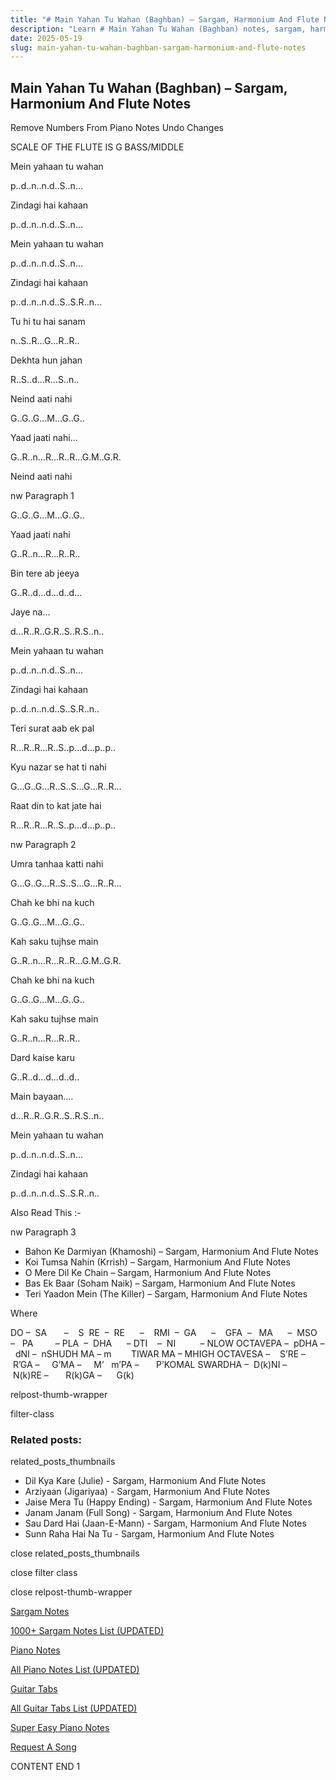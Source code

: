 ```yaml
---
title: "# Main Yahan Tu Wahan (Baghban) – Sargam, Harmonium And Flute Notes"
description: "Learn # Main Yahan Tu Wahan (Baghban) notes, sargam, harmonium notations and flute notes. Easy step-by-step tutorial for beginners."
date: 2025-05-19
slug: main-yahan-tu-wahan-baghban-sargam-harmonium-and-flute-notes
---
```


## Main Yahan Tu Wahan (Baghban) – Sargam, Harmonium And Flute Notes

Remove Numbers From Piano Notes
Undo Changes

SCALE OF THE FLUTE IS G BASS/MIDDLE

Mein yahaan tu wahan

p..d..n..n.d..S..n…

Zindagi hai kahaan

p..d..n..n.d..S..n…

Mein yahaan tu wahan

p..d..n..n.d..S..n…

Zindagi hai kahaan

p..d..n..n.d..S..S.R..n…

Tu hi tu hai sanam

n..S..R…G…R..R..

Dekhta hun jahan

R..S..d…R…S..n..

Neind aati nahi

G..G..G…M…G..G..

Yaad jaati nahi…

G..R..n…R…R..R…G.M..G.R.

Neind aati nahi

nw Paragraph 1

G..G..G…M…G..G..

Yaad jaati nahi

G..R..n…R…R..R..

Bin tere ab jeeya

G..R..d…d…d..d…

Jaye na…

d…R..R..G.R..S..R.S..n..

Mein yahaan tu wahan

p..d..n..n.d..S..n…

Zindagi hai kahaan

p..d..n..n.d..S..S.R..n..

Teri surat aab ek pal

R…R..R…R..S..p…d…p..p..

Kyu nazar se hat ti nahi

G…G..G…R..S..S…G…R..R…

Raat din to kat jate hai

R…R..R…R..S..p…d…p..p..

nw Paragraph 2

Umra tanhaa katti nahi

G…G..G…R..S..S…G…R..R…

Chah ke bhi na kuch

G..G..G…M…G..G..

Kah saku tujhse main

G..R..n…R…R..R…G.M..G.R.

Chah ke bhi na kuch

G..G..G…M…G..G..

Kah saku tujhse main

G..R..n…R…R..R..

Dard kaise karu

G..R..d…d…d..d..

Main bayaan….

d…R..R..G.R..S..R.S..n..

Mein yahaan tu wahan

p..d..n..n.d..S..n…

Zindagi hai kahaan

p..d..n..n.d..S..S.R..n..

Also Read This :-

nw Paragraph 3

* Bahon Ke Darmiyan (Khamoshi) – Sargam, Harmonium And Flute Notes
* Koi Tumsa Nahin (Krrish) – Sargam, Harmonium And Flute Notes
* O Mere Dil Ke Chain – Sargam, Harmonium And Flute Notes
* Bas Ek Baar (Soham Naik) – Sargam, Harmonium And Flute Notes
* Teri Yaadon Mein (The Killer) – Sargam, Harmonium And Flute Notes

Where

DO –  SA       –    S  RE  –  RE      –    RMI  –  GA      –    GFA  –   MA      –  MSO  –   PA         – PLA  –  DHA      – DTI    –  NI          – NLOW OCTAVEPA –  pDHA –  dNI –  nSHUDH MA – m        TIWAR MA – MHIGH OCTAVESA –    S’RE –     R’GA –     G’MA –     M’   m’PA –       P’KOMAL SWARDHA –  D(k)NI –       N(k)RE –       R(k)GA –      G(k)

relpost-thumb-wrapper

filter-class

### Related posts:

related_posts_thumbnails

* Dil Kya Kare (Julie) - Sargam, Harmonium And Flute Notes
* Arziyaan (Jigariyaa) - Sargam, Harmonium And Flute Notes
* Jaise Mera Tu (Happy Ending) - Sargam, Harmonium And Flute Notes
* Janam Janam (Full Song) - Sargam, Harmonium And Flute Notes
* Sau Dard Hai (Jaan-E-Mann) - Sargam, Harmonium And Flute Notes
* Sunn Raha Hai Na Tu - Sargam, Harmonium And Flute Notes

close related_posts_thumbnails

close filter class

close relpost-thumb-wrapper

[Sargam Notes](/sargam-notes.html)

[1000+ Sargam Notes List (UPDATED)](/all-songs-list-sargam-notes.html)

[Piano Notes](/piano-notes.html)

[All Piano Notes List (UPDATED)](/all-songs-list-piano-notes.html)

[Guitar Tabs](/guitar-tabs.html)

[All Guitar Tabs List (UPDATED)](/all-songs-list-guitar-tabs.html)

[Super Easy Piano Notes](https://studywall.in/)

[Request A Song](/request-a-song.html)

CONTENT END 1

